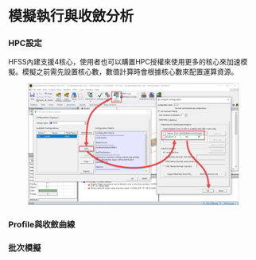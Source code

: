 # 模擬執行與收斂分析

### HPC設定

HFSS內建支援4核心，使用者也可以購置HPC授權來使用更多的核心來加速模擬。模擬之前需先設置核心數，數值計算時會根據核心數來配置運算資源。

<figure><img src="../.gitbook/assets/image (5).png" alt=""><figcaption></figcaption></figure>

### Profile與收斂曲線



### 批次模擬
